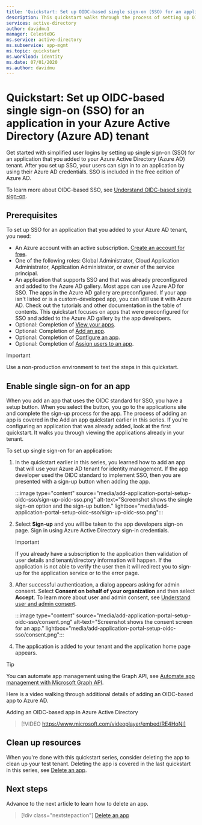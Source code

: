 ```yaml
---
title: 'Quickstart: Set up OIDC-based single sign-on (SSO) for an application in your Azure Active Directory (Azure AD) tenant'
description: This quickstart walks through the process of setting up OIDC-based single sign-on (SSO) for an application in your Azure Active Directory (Azure AD) tenant.
services: active-directory
author: davidmu1
manager: CelesteDG
ms.service: active-directory
ms.subservice: app-mgmt
ms.topic: quickstart
ms.workload: identity
ms.date: 07/01/2020
ms.author: davidmu
---
```


# Quickstart: Set up OIDC-based single sign-on (SSO) for an application in your Azure Active Directory (Azure AD) tenant

Get started with simplified user logins by setting up single sign-on (SSO) for an application that you added to your Azure Active Directory (Azure AD) tenant. After you set up SSO, your users can sign in to an application by using their Azure AD credentials. SSO is included in the free edition of Azure AD.

To learn more about OIDC-based SSO, see [Understand OIDC-based single sign-on](configure-oidc-single-sign-on.md).

## Prerequisites

To set up SSO for an application that you added to your Azure AD tenant, you need:

- An Azure account with an active subscription. [Create an account for free](https://azure.microsoft.com/free/?WT.mc_id=A261C142F).
- One of the following roles: Global Administrator, Cloud Application Administrator, Application Administrator, or owner of the service principal.
- An application that supports SSO and that was already preconfigured and added to the Azure AD gallery. Most apps can use Azure AD for SSO. The apps in the Azure AD gallery are preconfigured. If your app isn't listed or is a custom-developed app, you can still use it with Azure AD. Check out the tutorials and other documentation in the table of contents. This quickstart focuses on apps that were preconfigured for SSO and added to the Azure AD gallery by the app developers.
- Optional: Completion of [View your apps](view-applications-portal.md).
- Optional: Completion of [Add an app](add-application-portal.md).
- Optional: Completion of [Configure an app](add-application-portal-configure.md).
- Optional: Completion of [Assign users to an app](add-application-portal-assign-users.md).

>[!IMPORTANT]
>Use a non-production environment to test the steps in this quickstart.

## Enable single sign-on for an app

When you add an app that uses the OIDC standard for SSO, you have a setup button. When you select the button, you go to the applications site and complete the sign-up process for the app. The process of adding an app is covered in the Add an app quickstart earlier in this series. If you're configuring an application that was already added, look at the first quickstart. It walks you through viewing the applications already in your tenant.

To set up single sign-on for an application:

1. In the quickstart earlier in this series, you learned how to add an app that will use your Azure AD tenant for identity management. If the app developer used the OIDC standard to implement SSO, then you are presented with a sign-up button when adding the app.

    :::image type="content" source="media/add-application-portal-setup-oidc-sso/sign-up-oidc-sso.png" alt-text="Screenshot shows the single sign-on option and the sign-up button." lightbox="media/add-application-portal-setup-oidc-sso/sign-up-oidc-sso.png":::

2. Select **Sign-up** and you will be taken to the app developers sign-on page. Sign in using Azure Active Directory sign-in credentials.

   > [!IMPORTANT]
    > If you already have a subscription to the application then validation of user details and tenant/directory information will happen. If the application is not able to verify the user then it will redirect you to sign-up for the application service or to the error page.

3. After successful authentication, a dialog appears asking for admin consent. Select **Consent on behalf of your organization** and then select **Accept**. To learn more about user and admin consent, see [Understand user and admin consent](../develop/howto-convert-app-to-be-multi-tenant.md#understand-user-and-admin-consent).

    :::image type="content" source="media/add-application-portal-setup-oidc-sso/consent.png" alt-text="Screenshot shows the consent screen for an app." lightbox="media/add-application-portal-setup-oidc-sso/consent.png":::

4. The application is added to your tenant and the application home page appears.

> [!TIP]
> You can automate app management using the Graph API, see [Automate app management with Microsoft Graph API](/graph/application-saml-sso-configure-api).

Here is a video walking through additional details of adding an OIDC-based app to Azure AD.

Adding an OIDC-based app in Azure Active Directory

> [!VIDEO https://www.microsoft.com/videoplayer/embed/RE4HoNI]

## Clean up resources

When you're done with this quickstart series, consider deleting the app to clean up your test tenant. Deleting the app is covered in the last quickstart in this series, see [Delete an app](delete-application-portal.md).

## Next steps

Advance to the next article to learn how to delete an app.
> [!div class="nextstepaction"]
> [Delete an app](delete-application-portal.md)
